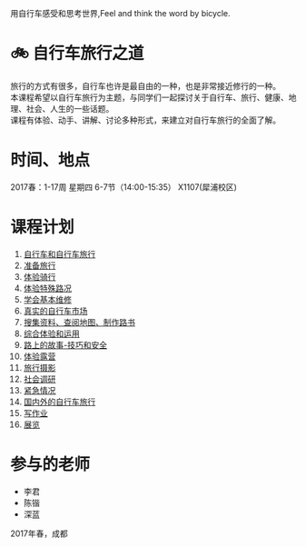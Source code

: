 用自行车感受和思考世界,Feel and think the word by bicycle.
# 🚲 自行车旅行之道

旅行的方式有很多，自行车也许是最自由的一种，也是非常接近修行的一种。  
本课程希望以自行车旅行为主题，与同学们一起探讨关于自行车、旅行、健康、地理、社会、人生的一些话题。  
课程有体验、动手、讲解、讨论多种形式，来建立对自行车旅行的全面了解。  
# 时间、地点
2017春：1-17周 星期四 6-7节（14:00-15:35） X1107(犀浦校区)
# 课程计划
1. [自行车和自行车旅行](1-introduce)
2. [准备旅行](3-riding)
3. [体验骑行](4-a-long-trip)
4. [体验特殊路况](5-special-road)
5. [学会基本维修](7-repair)
6. [真实的自行车市场](2-market)
7. [搜集资料、查阅地图、制作路书](8-roadbook)
8. [综合体验和运用](9-real-riding)
10. [路上的故事-技巧和安全](10-talk)
11. [体验露营](6-camp)
12. [旅行摄影](11-photo)
12. [社会调研](12-surevy)
13. [紧急情况](13-security)
14. [国内外的自行车旅行](14-bike-travel-plant)
15. [写作业](15-report)
16. [展览](16-exhibit)

# 参与的老师

- 李君
- 陈锴
- 深蓝



2017年春，成都
